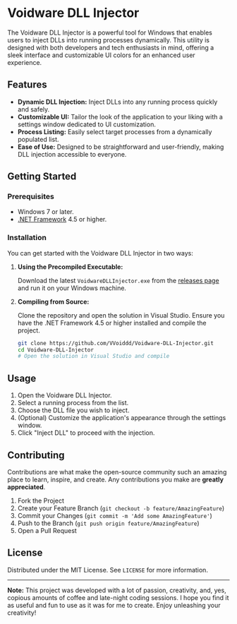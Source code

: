 # Voidware DLL Injector

The Voidware DLL Injector is a powerful tool for Windows that enables users to inject DLLs into running processes dynamically. This utility is designed with both developers and tech enthusiasts in mind, offering a sleek interface and customizable UI colors for an enhanced user experience.

## Features

- **Dynamic DLL Injection:** Inject DLLs into any running process quickly and safely.
- **Customizable UI:** Tailor the look of the application to your liking with a settings window dedicated to UI customization.
- **Process Listing:** Easily select target processes from a dynamically populated list.
- **Ease of Use:** Designed to be straightforward and user-friendly, making DLL injection accessible to everyone.

## Getting Started

### Prerequisites

- Windows 7 or later.
- [.NET Framework](https://dotnet.microsoft.com/download) 4.5 or higher.

### Installation

You can get started with the Voidware DLL Injector in two ways:

1. **Using the Precompiled Executable:**

   Download the latest `VoidwareDLLInjector.exe` from the [releases page](https://github.com/VVoiddd/Voidware-DLL-Injector) and run it on your Windows machine.

2. **Compiling from Source:**

   Clone the repository and open the solution in Visual Studio. Ensure you have the .NET Framework 4.5 or higher installed and compile the project.

   ```bash
   git clone https://github.com/VVoiddd/Voidware-DLL-Injector.git
   cd Voidware-DLL-Injector
   # Open the solution in Visual Studio and compile
   ```

## Usage

1. Open the Voidware DLL Injector.
2. Select a running process from the list.
3. Choose the DLL file you wish to inject.
4. (Optional) Customize the application's appearance through the settings window.
5. Click "Inject DLL" to proceed with the injection.

## Contributing

Contributions are what make the open-source community such an amazing place to learn, inspire, and create. Any contributions you make are **greatly appreciated**.

1. Fork the Project
2. Create your Feature Branch (`git checkout -b feature/AmazingFeature`)
3. Commit your Changes (`git commit -m 'Add some AmazingFeature'`)
4. Push to the Branch (`git push origin feature/AmazingFeature`)
5. Open a Pull Request

## License

Distributed under the MIT License. See `LICENSE` for more information.

---

**Note:** This project was developed with a lot of passion, creativity, and, yes, copious amounts of coffee and late-night coding sessions. I hope you find it as useful and fun to use as it was for me to create. Enjoy unleashing your creativity!
```
